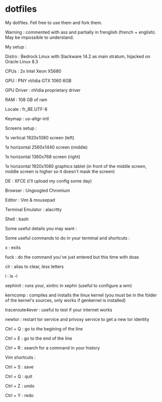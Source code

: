 # dotfiles
My dotfiles. Fell free to use them and fork them.

Warning : commented with ass and partially in frenglish (french + english). May be impossible to understand.

My setup :

Distro : Bedrock Linux with Slackware 14.2 as main stratum, hijacked on Oracle Linux 8.3

CPUs : 2x Intel Xeon X5680

GPU : PNY nVidia GTX 1060 6GB

GPU Driver : nVidia proprietary driver

RAM : 108 GB of ram

Locale : fr_BE.UTF-8

Keymap : us-altgr-intl

Screens setup :

1x vertical 1920x1080 screen (left)

1x horizontal 2560x1440 screen (middle)

1x horizontal 1360x768 screen (right)

1x horizontal 1920x1080 graphics tablet (in front of the middle screen, middle screen is higher so it doesn't mask the screen)

DE : XFCE (i'll upload my config some day)

Browser : Ungoogled Chromium

Editor : Vim & mousepad

Terminal Emulator : alacritty

Shell : bash

Some useful details you may want :

Some useful commands to do in your terminal and shortcuts :

x :  exits

fuck : do the command you've just entered but this time with doas

clr : alias to clear, less letters

l : ls -l

xephinit : runs your, xinitrc in xephir (useful to configure a wm)

kerncomp : compiles and installs the linux kernel (you must be in the folder of the kernel's sources, only works if genkernel is installed)

traceroute4ever : useful to test if your internet works

newtor : restart tor service and privoxy service to get a new tor identity

Ctrl + Q : go to the begining of the line

Ctrl + E : go to the end of the line

Ctrl + R : search for a command in your history

Vim shortcuts :

Ctrl + S : save

Ctrl + Q : quit

Ctrl + Z : undo

Ctrl + Y : redo
